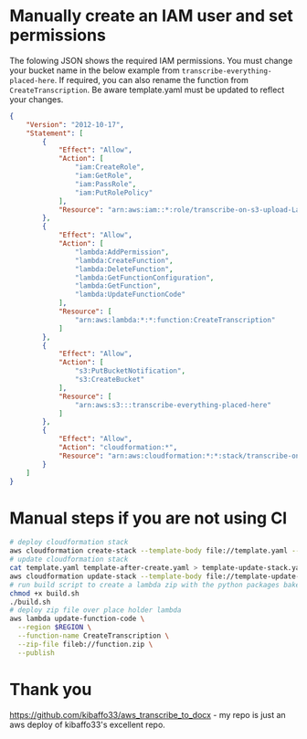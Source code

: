 
# Manually create an IAM user and set permissions
The folowing JSON shows the required IAM permissions. You must change your bucket name in the below example from `transcribe-everything-placed-here`. If required, you can also rename the function from `CreateTranscription`. Be aware template.yaml must be updated to reflect your changes. 
```json
{
    "Version": "2012-10-17",
    "Statement": [
        {
            "Effect": "Allow",
            "Action": [
                "iam:CreateRole",
                "iam:GetRole",
                "iam:PassRole",
                "iam:PutRolePolicy"
            ],
            "Resource": "arn:aws:iam::*:role/transcribe-on-s3-upload-LambdaExecutionRole-*"
        },
        {
            "Effect": "Allow",
            "Action": [
                "lambda:AddPermission",
                "lambda:CreateFunction",
                "lambda:DeleteFunction",
                "lambda:GetFunctionConfiguration",
                "lambda:GetFunction",
                "lambda:UpdateFunctionCode"
            ],
            "Resource": [
                "arn:aws:lambda:*:*:function:CreateTranscription"
            ]
        },
        {
            "Effect": "Allow",
            "Action": [
                "s3:PutBucketNotification",
                "s3:CreateBucket"
            ],
            "Resource": [
                "arn:aws:s3:::transcribe-everything-placed-here"
            ]
        },
        {
            "Effect": "Allow",
            "Action": "cloudformation:*",
            "Resource": "arn:aws:cloudformation:*:*:stack/transcribe-on-s3-upload/*"
        }
    ]
}
```


# Manual steps if you are not using CI
```sh
# deploy cloudformation stack
aws cloudformation create-stack --template-body file://template.yaml --capabilities CAPABILITY_IAM --stack-name "transcribe-on-s3-upload"
# update cloudformation stack
cat template.yaml template-after-create.yaml > template-update-stack.yaml
aws cloudformation update-stack --template-body file://template-update-stack.yaml --capabilities CAPABILITY_IAM --stack-name "transcribe-on-s3-upload"
# run build script to create a lambda zip with the python packages baked in
chmod +x build.sh
./build.sh
# deploy zip file over place holder lambda
aws lambda update-function-code \
  --region $REGION \
  --function-name CreateTranscription \
  --zip-file fileb://function.zip \
  --publish
```

# Thank you
https://github.com/kibaffo33/aws_transcribe_to_docx - my repo is just an aws deploy of kibaffo33's excellent repo.